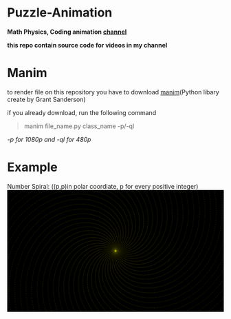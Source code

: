 # Puzzle-Animation
**Math Physics, Coding animation [channel](https://www.youtube.com/channel/UC1zAcjvBEewJIZHZCE5eCOw)**

**this repo contain source code for videos in my channel**
# Manim
to render file on this repository you have to download [manim](https://github.com/3b1b/manim)(Python libary create by Grant Sanderson)

if you already download, run the following command
> manim file_name.py class_name -p/-ql

*-p for 1080p and -ql for 480p*
# Example
Number Spiral: ((p,p)in polar coordiate, p for every positive integer)
![spiral](https://github.com/thanniti/Puzzle-Animation/blob/main/Media/Spiral_ManimCE_v0.8.0.png)
